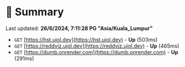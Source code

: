 # 📖 Summary
Last updated: **26/6/2024, 7:11:28 PG "Asia/Kuala_Lumpur"**

- `GET` [https://hst.ujol.dev](https://hst.ujol.dev) - **Up** (503ms)
- `GET` [https://reddviz.ujol.dev](https://reddviz.ujol.dev) - **Up** (465ms)
- `GET` [https://dumb.onrender.com](https://dumb.onrender.com) - **Up** (291ms)
